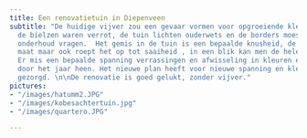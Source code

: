 ```yaml
---
title: Een renovatietuin in Diepenveen
subtitle: "De huidige vijver zou een gevaar vormen voor opgroeiende klein kinderen,
  de bielzen waren verrot, de tuin lichten ouderwets en de borders moesten niet teveel
  onderhoud vragen.  Het gemis in de tuin is een bepaalde knusheid, de menselijke
  maat maar ook roept het op tot saaiheid , in een blik kan men de hele tuin overzien.
  Er mis een bepaalde spanning verrassingen en afwisseling in kleuren en bladtexturen
  door het jaar heen. Het nieuwe plan heeft voor nieuwe spanning en kleur en afwisseling
  gezorgd. \n\nDe renovatie is goed gelukt, zonder vijver."
pictures:
- "/images/hatumm2.JPG"
- "/images/kobesachtertuin.jpg"
- "/images/quartero.JPG"

---
```

